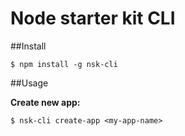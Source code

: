 # Node starter kit CLI

##Install

    $ npm install -g nsk-cli
    
##Usage

**Create new app:**

    $ nsk-cli create-app <my-app-name>

